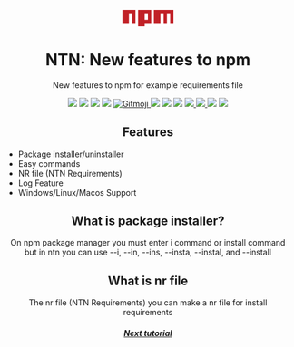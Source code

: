 
<p align="center">
    <img src="./../logo/npm.png"width="90">
</p>

<h1 align="center">NTN: New features to npm</h1> 
<p align="center">New features to npm for example requirements file</p>
<p align="center">
    <a href="https://discord.com/users/1125429179685548112"><img src="https://img.shields.io/badge/Discord-black?logo=discord"></a> 
    <img src="https://img.shields.io/github/last-commit/Thecode764/ntn">
    <img src="https://img.shields.io/github/forks/Thecode764/ntn">
    <img src="https://img.shields.io/github/stars/Thecode764/ntn">
    <a href="https://gitmoji.dev">
        <img
            src="https://img.shields.io/badge/gitmoji-%20😜%20😍-FFDD67.svg?style=flat-square"
            alt="Gitmoji"
        />
    </a>
    <img src="https://img.shields.io/badge/Version-5-black?logo=linux">
    <img src="https://img.shields.io/badge/Tested-yes-black?logo=linux">
    <img src="https://img.shields.io/github/commit-activity/w/Thecode764/ntn/main">
    <a href="https://googlefonts.github.io/noto-emoji-animation/">
        <img src="https://img.shields.io/badge/GIFS-black?logo=google">
    </a>
    <a href="https://github.com/Tarikul-Islam-Anik/Animated-Fluent-Emojis">
        <img src="https://img.shields.io/badge/Icons-black?logo=icon">
    </a>
    <img src="https://img.shields.io/badge/Version-6-black?logo=windows">
    <img src="https://img.shields.io/badge/Tested-yes-black?logo=windows">
</p>
<h2 align="center">Features</h2>

- Package installer/uninstaller
- Easy commands
- NR file (NTN Requirements)
- Log Feature
- Windows/Linux/Macos Support

<h2 align="center">What is package installer?</h2>
<p align="center">On npm package manager you must enter i command or install command but in ntn you can use --i, --in, --ins, --insta, --instal, and --install</p>
<h2 align="center">What is nr file</h2>
<p align="center">The nr file (NTN Requirements) you can make a nr file for install requirements</p>
<h5 align="center"><a href="./install.md">Next tutorial</a></h5>